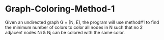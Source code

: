 # Graph-Coloring-Method-1
Given an undirected graph G = [N, E], the program will use method#1 to find the minimum number of colors to color all nodes in N such that no 2 adjacent nodes Ni &amp; Nj can be colored with the same color.
